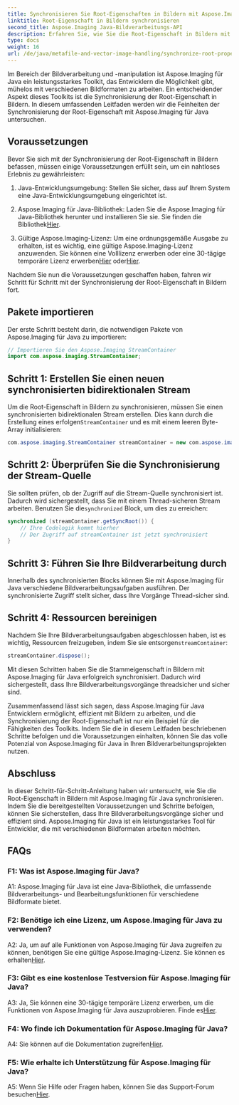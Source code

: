 ```yaml
---
title: Synchronisieren Sie Root-Eigenschaften in Bildern mit Aspose.Imaging für Java
linktitle: Root-Eigenschaft in Bildern synchronisieren
second_title: Aspose.Imaging Java-Bildverarbeitungs-API
description: Erfahren Sie, wie Sie die Root-Eigenschaft in Bildern mit Aspose.Imaging für Java synchronisieren. Stellen Sie mit dieser Schritt-für-Schritt-Anleitung eine threadsichere Bildverarbeitung sicher.
type: docs
weight: 16
url: /de/java/metafile-and-vector-image-handling/synchronize-root-property-in-images/
---
```

Im Bereich der Bildverarbeitung und -manipulation ist Aspose.Imaging für Java ein leistungsstarkes Toolkit, das Entwicklern die Möglichkeit gibt, mühelos mit verschiedenen Bildformaten zu arbeiten. Ein entscheidender Aspekt dieses Toolkits ist die Synchronisierung der Root-Eigenschaft in Bildern. In diesem umfassenden Leitfaden werden wir die Feinheiten der Synchronisierung der Root-Eigenschaft mit Aspose.Imaging für Java untersuchen.

## Voraussetzungen

Bevor Sie sich mit der Synchronisierung der Root-Eigenschaft in Bildern befassen, müssen einige Voraussetzungen erfüllt sein, um ein nahtloses Erlebnis zu gewährleisten:

1. Java-Entwicklungsumgebung: Stellen Sie sicher, dass auf Ihrem System eine Java-Entwicklungsumgebung eingerichtet ist.

2.  Aspose.Imaging für Java-Bibliothek: Laden Sie die Aspose.Imaging für Java-Bibliothek herunter und installieren Sie sie. Sie finden die Bibliothek[Hier](https://releases.aspose.com/imaging/java/).

3. Gültige Aspose.Imaging-Lizenz: Um eine ordnungsgemäße Ausgabe zu erhalten, ist es wichtig, eine gültige Aspose.Imaging-Lizenz anzuwenden. Sie können eine Volllizenz erwerben oder eine 30-tägige temporäre Lizenz erwerben[Hier](https://purchase.aspose.com/buy) oder[Hier](https://purchase.aspose.com/temporary-license/).

Nachdem Sie nun die Voraussetzungen geschaffen haben, fahren wir Schritt für Schritt mit der Synchronisierung der Root-Eigenschaft in Bildern fort.

## Pakete importieren

Der erste Schritt besteht darin, die notwendigen Pakete von Aspose.Imaging für Java zu importieren:

```java
// Importieren Sie den Aspose.Imaging StreamContainer
import com.aspose.imaging.StreamContainer;
```

## Schritt 1: Erstellen Sie einen neuen synchronisierten bidirektionalen Stream

 Um die Root-Eigenschaft in Bildern zu synchronisieren, müssen Sie einen synchronisierten bidirektionalen Stream erstellen. Dies kann durch die Erstellung eines erfolgen`StreamContainer` und es mit einem leeren Byte-Array initialisieren:

```java
com.aspose.imaging.StreamContainer streamContainer = new com.aspose.imaging.StreamContainer(new java.io.ByteArrayInputStream(new byte[0]));
```

## Schritt 2: Überprüfen Sie die Synchronisierung der Stream-Quelle

 Sie sollten prüfen, ob der Zugriff auf die Stream-Quelle synchronisiert ist. Dadurch wird sichergestellt, dass Sie mit einem Thread-sicheren Stream arbeiten. Benutzen Sie die`synchronized` Block, um dies zu erreichen:

```java
synchronized (streamContainer.getSyncRoot()) {
    // Ihre Codelogik kommt hierher
    // Der Zugriff auf streamContainer ist jetzt synchronisiert
}
```

## Schritt 3: Führen Sie Ihre Bildverarbeitung durch

Innerhalb des synchronisierten Blocks können Sie mit Aspose.Imaging für Java verschiedene Bildverarbeitungsaufgaben ausführen. Der synchronisierte Zugriff stellt sicher, dass Ihre Vorgänge Thread-sicher sind.

## Schritt 4: Ressourcen bereinigen

 Nachdem Sie Ihre Bildverarbeitungsaufgaben abgeschlossen haben, ist es wichtig, Ressourcen freizugeben, indem Sie sie entsorgen`streamContainer`:

```java
streamContainer.dispose();
```

Mit diesen Schritten haben Sie die Stammeigenschaft in Bildern mit Aspose.Imaging für Java erfolgreich synchronisiert. Dadurch wird sichergestellt, dass Ihre Bildverarbeitungsvorgänge threadsicher und sicher sind.

Zusammenfassend lässt sich sagen, dass Aspose.Imaging für Java Entwicklern ermöglicht, effizient mit Bildern zu arbeiten, und die Synchronisierung der Root-Eigenschaft ist nur ein Beispiel für die Fähigkeiten des Toolkits. Indem Sie die in diesem Leitfaden beschriebenen Schritte befolgen und die Voraussetzungen einhalten, können Sie das volle Potenzial von Aspose.Imaging für Java in Ihren Bildverarbeitungsprojekten nutzen.

## Abschluss

In dieser Schritt-für-Schritt-Anleitung haben wir untersucht, wie Sie die Root-Eigenschaft in Bildern mit Aspose.Imaging für Java synchronisieren. Indem Sie die bereitgestellten Voraussetzungen und Schritte befolgen, können Sie sicherstellen, dass Ihre Bildverarbeitungsvorgänge sicher und effizient sind. Aspose.Imaging für Java ist ein leistungsstarkes Tool für Entwickler, die mit verschiedenen Bildformaten arbeiten möchten.

## FAQs

### F1: Was ist Aspose.Imaging für Java?

A1: Aspose.Imaging für Java ist eine Java-Bibliothek, die umfassende Bildverarbeitungs- und Bearbeitungsfunktionen für verschiedene Bildformate bietet.

### F2: Benötige ich eine Lizenz, um Aspose.Imaging für Java zu verwenden?

 A2: Ja, um auf alle Funktionen von Aspose.Imaging für Java zugreifen zu können, benötigen Sie eine gültige Aspose.Imaging-Lizenz. Sie können es erhalten[Hier](https://purchase.aspose.com/buy).

### F3: Gibt es eine kostenlose Testversion für Aspose.Imaging für Java?

 A3: Ja, Sie können eine 30-tägige temporäre Lizenz erwerben, um die Funktionen von Aspose.Imaging für Java auszuprobieren. Finde es[Hier](https://purchase.aspose.com/temporary-license/).

### F4: Wo finde ich Dokumentation für Aspose.Imaging für Java?

 A4: Sie können auf die Dokumentation zugreifen[Hier](https://reference.aspose.com/imaging/java/).

### F5: Wie erhalte ich Unterstützung für Aspose.Imaging für Java?

 A5: Wenn Sie Hilfe oder Fragen haben, können Sie das Support-Forum besuchen[Hier](https://forum.aspose.com/).